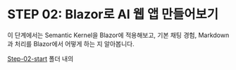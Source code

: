 # STEP 02: Blazor로 AI 웹 앱 만들어보기

이 단계에서는 Semantic Kernel을 Blazor에 적용해보고, 기본 채팅 경험, Markdown과 처리를 Blazor에서 어떻게 하는 지 알아봅니다.


[Step-02-start](../save-points/step-02-start/) 폴더 내의 